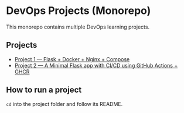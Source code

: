 # DevOps Projects (Monorepo)

This monorepo contains multiple DevOps learning projects.

## Projects
- [Project 1 — Flask + Docker + Nginx + Compose](devops-project-1/README.md)
- [Project 2 — A Minimal Flask app with CI/CD using GitHub Actions + GHCR](devops-project-2/README.md)

## How to run a project
`cd` into the project folder and follow its README.

